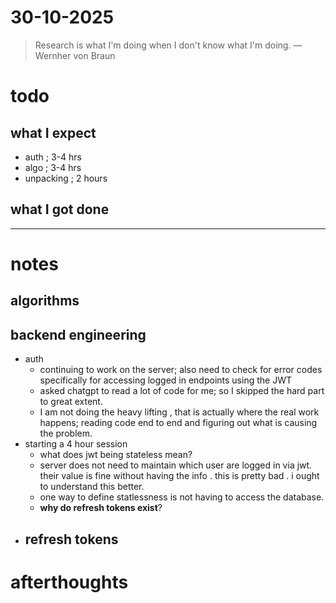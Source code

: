 # 30-10-2025

> Research is what I'm doing when I don't know what I'm doing. — Wernher von Braun

# todo 
## what I expect 
- auth ; 3-4 hrs
- algo ; 3-4 hrs
- unpacking ; 2 hours
## what I got done 
- -- 

# notes 
## algorithms 

## backend engineering 
- auth
	- continuing to work on the server; also need to check for error codes specifically for accessing logged in endpoints using the JWT
	- asked chatgpt to read a lot of code for me; so I skipped the hard part to great extent. 
	- I am not doing the heavy lifting , that is actually where the real work happens; reading code end to end and figuring out what is causing the problem. 
- starting a 4 hour session
	- what does jwt being stateless mean? 
	- server does not need to maintain which user are logged in via jwt. their value is fine without having the info . this is pretty bad . i ought to understand this better. 
	- one way to define statlessness is not having to access the database. 
	- **why do refresh tokens exist**? 
- refresh tokens
	- 

# afterthoughts

